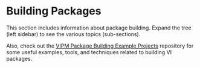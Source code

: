 # Building Packages

This section includes information about package building. Expand the tree (left sidebar) to see the various topics (sub-sections).

Also, check out the [VIPM Package Building Example Projects](https://github.com/vipm-io/examples-vipm-package-building/) repository for some useful examples, tools, and techniques related to building VI packages.

